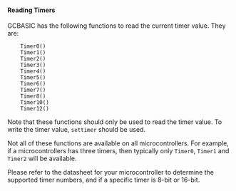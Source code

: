 <div class="section">

<div class="titlepage">

<div>

<div>

#### <span id="reading_timers"></span>Reading Timers

</div>

</div>

</div>

GCBASIC has the following functions to read the current timer value.
They are:

``` screen
    Timer0()
    Timer1()
    Timer2()
    Timer3()
    Timer4()
    Timer5()
    Timer6()
    Timer7()
    Timer8()
    Timer10()
    Timer12()
```

Note that these functions should only be used to read the timer value.
To write the timer value, `settimer` should be used.

Not all of these functions are available on all microcontrollers. For
example, if a microcontrollers has three timers, then typically only
`Timer0`, `Timer1` and `Timer2` will be available.

Please refer to the datasheet for your microcontroller to determine the
supported timer numbers, and if a specific timer is 8-bit or 16-bit.

</div>
